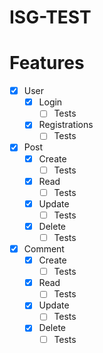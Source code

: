 # ISG-TEST

# Features
<!--ts-->
  * [x] User
    * [x] Login
      * [ ] Tests
    * [x] Registrations
      * [ ] Tests
  * [x] Post
    * [x] Create
      * [ ] Tests
    * [x] Read
      * [ ] Tests
    * [x] Update
      * [ ] Tests
    * [x] Delete
      * [ ] Tests
  * [x] Comment
    * [x] Create
      * [ ] Tests
    * [x] Read
      * [ ] Tests
    * [x] Update
      * [ ] Tests
    * [x] Delete
      * [ ] Tests
<!--te-->
